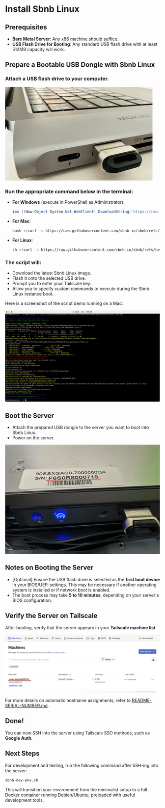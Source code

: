 # Install Sbnb Linux

## Prerequisites
- **Bare Metal Server**: Any x86 machine should suffice.
- **USB Flash Drive for Booting**: Any standard USB flash drive with at least 512MB capacity will work.

## Prepare a Bootable USB Dongle with Sbnb Linux
### Attach a USB flash drive to your computer.

![Sbnb Linux: USB flash drive attached to laptop](images/usb-flash-laptop.png)


### Run the appropriate command below in the terminal:
- **For Windows** (execute in PowerShell as Administrator):
  ```powershell
  iex ((New-Object System.Net.WebClient).DownloadString('https://raw.githubusercontent.com/sbnb-io/sbnb/refs/heads/main/scripts/install-win.ps1'))
  ```

- **For Mac**:
  ```bash
  bash <(curl -s https://raw.githubusercontent.com/sbnb-io/sbnb/refs/heads/main/scripts/install-mac.sh)
  ```

- **For Linux**:
  ```bash
  sh <(curl -s https://raw.githubusercontent.com/sbnb-io/sbnb/refs/heads/main/scripts/install-linux.sh)
  ```

### The script will:
- Download the latest Sbnb Linux image.
- Flash it onto the selected USB drive.
- Prompt you to enter your Tailscale key.
- Allow you to specify custom commands to execute during the Sbnb Linux instance boot.

Here is a screenshot of the script demo running on a Mac:

![Sbnb Linux: Prepare a Bootable USB Dongle under Mac](images/sbnb-install-mac.png)

## Boot the Server
- Attach the prepared USB dongle to the server you want to boot into Sbnb Linux.
- Power on the server.
  
![Sbnb Linux: Serial number on the top of the chassis case](images/serial-number-chassis.png)


## Notes on Booting the Server
- [Optional] Ensure the USB flash drive is selected as the **first boot device** in your BIOS/UEFI settings. This may be necessary if another operating system is installed or if network boot is enabled.
- The boot process may take **5 to 10 minutes**, depending on your server's BIOS configuration.

## Verify the Server on Tailscale
After booting, verify that the server appears in your **Tailscale machine list**.

![Sbnb Linux: Machine registered in Tailscale (tailnet)](images/serial-number-tailscale.png)

For more details on automatic hostname assignments, refer to [README-SERIAL-NUMBER.md](README-SERIAL-NUMBER.md).

## Done!
You can now SSH into the server using Tailscale SSO methods, such as **Google Auth**.

## Next Steps
For development and testing, run the following command after SSH-ing into the server:

```bash
sbnb-dev-env.sh
```
This will transition your environment from the minimalist setup to a full Docker container running Debian/Ubuntu, preloaded with useful development tools.
